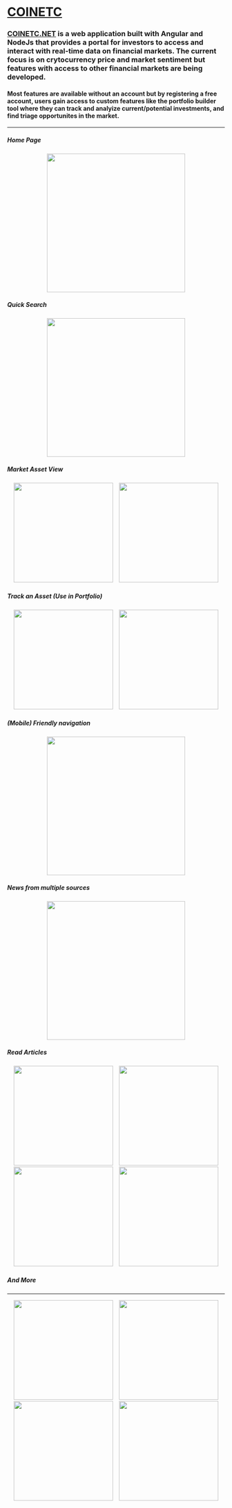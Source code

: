 
# [COINETC](https://www.coinetc.net) 
### [COINETC.NET](https://www.coinetc.net) is a web application built with Angular and NodeJs that provides a portal for investors to access and interact with real-time data on financial markets. The current focus is on crytocurrency price and market sentiment but features with access to other financial markets are being developed.

#### Most features are available without an account but by registering a free account, users gain access to custom features like the portfolio builder tool where they can track and analyize current/potential investments, and find triage opportunites in the market.
____
##### Home Page
<div align="center">
  <img src="https://raw.githubusercontent.com/HarryDulaney/coinetc-public/main/coinetc-ss-1.png"  height="320px" hspace="10"/>
 </div>
 
 ##### Quick Search

 <div align="center">
  <img src="https://raw.githubusercontent.com/HarryDulaney/coinetc-public/main/coinetc-ss-2.png"  height="320px" hspace="10"/>
 </div>

 
##### Market Asset View

<div align="center">
  <img src="https://raw.githubusercontent.com/HarryDulaney/coinetc-public/main/coinetc-ss-3.png"  height="230px" hspace="5"/>
 <img src="https://raw.githubusercontent.com/HarryDulaney/coinetc-public/main/coinetc-ss-4.png"  height="230px" hspace="5"/>
</div>

##### Track an Asset (Use in Portfolio)

<div align="center">
  <img src="https://raw.githubusercontent.com/HarryDulaney/coinetc-public/main/coinetc-ss-5.png"  height="230px" hspace="5"/>
 <img src="https://raw.githubusercontent.com/HarryDulaney/coinetc-public/main/coinetc-ss-6.png"  height="230px" hspace="5"/>
 </div>
 
##### (Mobile) Friendly navigation

 <div align="center">
  <img src="https://raw.githubusercontent.com/HarryDulaney/coinetc-public/main/coinetc-ss-7.png"  height="320px" hspace="10"/>
</div>


##### News from multiple sources

 <div align="center">
<img src="https://raw.githubusercontent.com/HarryDulaney/coinetc-public/main/coinetc-ss-8.png"  height="320px" hspace="10"/>
</div>

##### Read Articles

 <div align="center">
  <img src="https://raw.githubusercontent.com/HarryDulaney/coinetc-public/main/coinetc-ss-12.png"  height="230px" hspace="5"/>
 <img src="https://raw.githubusercontent.com/HarryDulaney/coinetc-public/main/coinetc-ss-13.png"  height="230px" hspace="5"/>
</div>
<div align="center">
  <img src="https://raw.githubusercontent.com/HarryDulaney/coinetc-public/main/coinetc-ss-14.png"  height="230px" hspace="5"/>
 <img src="https://raw.githubusercontent.com/HarryDulaney/coinetc-public/main/coinetc-ss-15.png"  height="230px" hspace="5"/>
</div>

##### And More
____
<div align="center">
  <img src="https://raw.githubusercontent.com/HarryDulaney/coinetc-public/main/coinetc-ss-16.png"  height="230px" hspace="5"/>
 <img src="https://raw.githubusercontent.com/HarryDulaney/coinetc-public/main/coinetc-ss-17.png"  height="230px" hspace="5"/>
 </div>

<div align="center">
  <img src="https://raw.githubusercontent.com/HarryDulaney/coinetc-public/main/coinetc-ss-18.png"  height="230px" hspace="5"/>
 <img src="https://raw.githubusercontent.com/HarryDulaney/coinetc-public/main/coinetc-ss-19.png"  height="230px" hspace="5"/>
</div>





